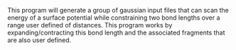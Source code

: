This program will generate a group of gaussian input files that can scan the energy of a surface potential while constraining two bond lengths over a range user defined of distances. This program works by expanding/contracting this bond length and the associated fragments that are also user defined. 

